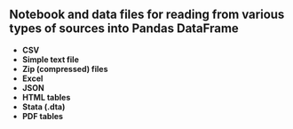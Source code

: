 ## Notebook and data files for reading from various types of sources into Pandas DataFrame

* **CSV**
* **Simple text file**
* **Zip (compressed) files**
* **Excel**
* **JSON**
* **HTML tables**
* **Stata (.dta)**
* **PDF tables**
